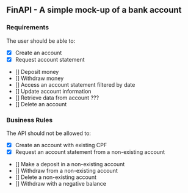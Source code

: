 ## FinAPI - A simple mock-up of a bank account

### Requirements

The user should be able to:
- [x] Create an account
- [x] Request account statement
- [] Deposit money
- [] Withdraw money
- [] Access an account statement filtered by date
- [] Update account information
- [] Retrieve data from account ???
- [] Delete an account

### Business Rules

The API should not be allowed to:
- [x] Create an account with existing CPF
- [x] Request an account statement from a non-existing account
- [] Make a deposit in a non-existing account
- [] Withdraw from a non-existing account
- [] Delete a non-existing account
- [] Withdraw with a negative balance